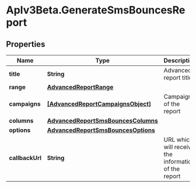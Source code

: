 # ApIv3Beta.GenerateSmsBouncesReport

## Properties

Name | Type | Description | Notes
------------ | ------------- | ------------- | -------------
**title** | **String** | Advanced report title | 
**range** | [**AdvancedReportRange**](AdvancedReportRange.md) |  | 
**campaigns** | [**[AdvancedReportCampaignsObject]**](AdvancedReportCampaignsObject.md) | Campaigns of the report | 
**columns** | [**AdvancedReportSmsBouncesColumns**](AdvancedReportSmsBouncesColumns.md) |  | 
**options** | [**AdvancedReportSmsBouncesOptions**](AdvancedReportSmsBouncesOptions.md) |  | 
**callbackUrl** | **String** | URL which will receive the information of the report | [optional] 


